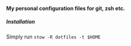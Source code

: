 #### My personal configuration files for git, zsh etc.
##### Installation

Simply run `stow -R dotfiles -t $HOME`
